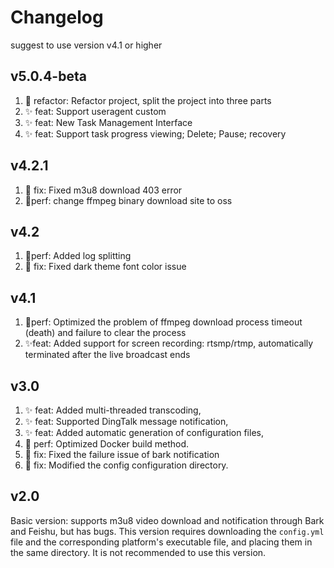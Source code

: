 # Changelog

suggest to use version v4.1 or higher

## v5.0.4-beta
1. 🦄 refactor: Refactor project, split the project into three parts
2. ✨ feat: Support useragent custom
3. ✨ feat: New Task Management Interface 
4. ✨ feat: Support task progress viewing; Delete; Pause; recovery

## v4.2.1
1. 🐞 fix: Fixed m3u8 download 403 error
2. 🎈perf: change ffmpeg binary download site to oss

## v4.2
1. 🎈perf: Added log splitting
2. 🐞 fix: Fixed dark theme font color issue

## v4.1

1. 🎈perf: Optimized the problem of ffmpeg download process timeout (death) and failure to clear the process
2. ✨feat: Added support for screen recording: rtsmp/rtmp, automatically terminated after the live broadcast ends

## v3.0

1. ✨ feat: Added multi-threaded transcoding,
2. ✨ feat: Supported DingTalk message notification,
3. ✨ feat: Added automatic generation of configuration files,
4. 🎈 perf: Optimized Docker build method.
5. 🐞 fix: Fixed the failure issue of bark notification
6. 🐞 fix: Modified the config configuration directory.


## v2.0

Basic version: supports m3u8 video download and notification through Bark and Feishu, but has bugs. 
This version requires downloading the `config.yml` file and the corresponding platform's executable file, and placing them in the same directory. It is not recommended to use this version.